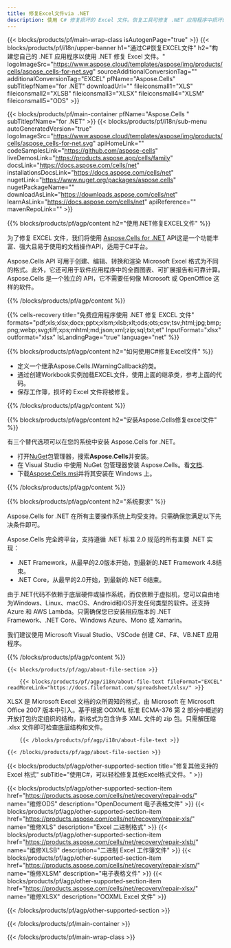 ```yaml
---
title: 修复Excel文件via .NET
description: 使用 C# 修复损坏的 Excel 文件。恢复工具可修复 .NET 应用程序中损坏的 Excel 文件。
---
```

{{< blocks/products/pf/main-wrap-class isAutogenPage="true" >}}
{{< blocks/products/pf/i18n/upper-banner h1="通过C#恢复EXCEL文件" h2="构建您自己的 .NET 应用程序以使用 .NET 修复 Excel 文件。" logoImageSrc="https://www.aspose.cloud/templates/aspose/img/products/cells/aspose_cells-for-net.svg" sourceAdditionalConversionTag="" additionalConversionTag="EXCEL" pfName="Aspose.Cells" subTitlepfName="for .NET" downloadUrl="" fileiconsmall1="XLS" fileiconsmall2="XLSB" fileiconsmall3="XLSX" fileiconsmall4="XLSM" fileiconsmall5="ODS" >}}

{{< blocks/products/pf/main-container pfName="Aspose.Cells " subTitlepfName="for .NET" >}}
{{< blocks/products/pf/i18n/sub-menu autoGeneratedVersion="true" logoImageSrc="https://www.aspose.cloud/templates/aspose/img/products/cells/aspose_cells-for-net.svg" apiHomeLink="" codeSamplesLink="https://github.com/aspose-cells" liveDemosLink="https://products.aspose.app/cells/family" docsLink="https://docs.aspose.com/cells/net" installationsDocsLink="https://docs.aspose.com/cells/net" nugetLink="https://www.nuget.org/packages/aspose.cells" nugetPackageName="" downloadAsLink="https://downloads.aspose.com/cells/net" learnAsLink="https://docs.aspose.com/cells/net" apiReference="" mavenRepoLink="" >}}

{{% blocks/products/pf/agp/content h2="使用.NET修复EXCEL文件" %}}

为了修复 EXCEL 文件，我们将使用
 [Aspose.Cells for .NET](https://products.aspose.com/cells/net) 
API这是一个功能丰富、强大且易于使用的文档操作API，适用于C#平台。
 
 Aspose.Cells API 可用于创建、编辑、转换和渲染 Microsoft Excel 格式为不同的格式。此外，它还可用于软件应用程序中的全面图表、可扩展报告和可靠计算。 Aspose.Cells 是一个独立的 API，它不需要任何像 Microsoft 或 OpenOffice 这样的软件。

{{% /blocks/products/pf/agp/content %}}

{{% cells-recovery title="免费应用程序使用 .NET 修复 EXCEL 文件" formats="pdf;xls;xlsx;docx;pptx;xlsm;xlsb;xlt;ods;ots;csv;tsv;html;jpg;bmp;png;webp;svg;tiff;xps;mhtml;md;json;xml;zip;sql;txt;et" InputFormat="xlsx" outformat="xlsx" IsLandingPage="true" language="net" %}}

{{% blocks/products/pf/agp/content h2="如何使用C#修复Excel文件" %}}

+ 定义一个继承Aspose.Cells.IWarningCallback的类。
+ 通过创建Workbook实例加载EXCEL文件，使用上面的继承类，参考上面的代码。
+ 保存工作簿，损坏的 Excel 文件将被修复。

{{% /blocks/products/pf/agp/content %}}


{{% blocks/products/pf/agp/content h2="安装Aspose.Cells修复excel文件" %}}

有三个替代选项可以在您的系统中安装 Aspose.Cells for .NET。
- 打开[NuGet](https://www.nuget.org/packages/aspose.cells)包管理器，搜索**Aspose.Cells**并安装。
- 在 Visual Studio 中使用 NuGet 包管理器安装 Aspose.Cells。看[文档](https://docs.aspose.com/cells/net/getting-started/#install-asposecells-through-nuget). 
- 下载[Aspose.Cells.msi](https://releases.aspose.com/cells/net/)并将其安装在 Windows 上。

{{% /blocks/products/pf/agp/content %}}

    
{{% blocks/products/pf/agp/content h2="系统要求" %}}

Aspose.Cells for .NET 在所有主要操作系统上均受支持。只需确保您满足以下先决条件即可。
 
Aspose.Cells 完全跨平台，支持遵循 .NET 标准 2.0 规范的所有主要 .NET 实现：
-  .NET Framework，从最早的2.0版本开始，到最新的.NET Framework 4.8结束。
-  .NET Core，从最早的2.0开始，到最新的.NET 6结束。

由于.NET代码不依赖于底层硬件或操作系统，而仅依赖于虚拟机，您可以自由地为Windows、Linux、macOS、Android和iOS开发任何类型的软件。还支持 Azure 和 AWS Lambda。只需确保您已安装相应版本的 .NET Framework、.NET Core、Windows Azure、Mono 或 Xamarin。

我们建议使用 Microsoft Visual Studio、VSCode 创建 C#、F#、VB.NET 应用程序。

{{% /blocks/products/pf/agp/content %}}
    
    
<!-- aboutfile Starts -->

    {{< blocks/products/pf/agp/about-file-section >}}

        {{< blocks/products/pf/agp/i18n/about-file-text fileFormat="EXCEL" readMoreLink="https://docs.fileformat.com/spreadsheet/xlsx/" >}}
XLSX 是 Microsoft Excel 文档的众所周知的格式，由 Microsoft 在 Microsoft Office 2007 版本中引入。基于根据 OOXML 标准 ECMA-376 第 2 部分中概述的开放打包约定组织的结构，新格式为包含许多 XML 文件的 zip 包。只需解压缩 .xlsx 文件即可检查底层结构和文件。

        {{< /blocks/products/pf/agp/i18n/about-file-text >}}

    {{< /blocks/products/pf/agp/about-file-section >}}

<!-- aboutfile Ends -->

{{< blocks/products/pf/agp/other-supported-section title="修复其他支持的 Excel 格式" subTitle="使用C#，可以轻松修复其他Excel格式文件。" >}}

{{< blocks/products/pf/agp/other-supported-section-item href="https://products.aspose.com/cells/net/recovery/repair-ods/" name="维修ODS" description="OpenDocument 电子表格文件" >}}
{{< blocks/products/pf/agp/other-supported-section-item href="https://products.aspose.com/cells/net/recovery/repair-xls/" name="维修XLS" description="Excel 二进制格式" >}}
{{< blocks/products/pf/agp/other-supported-section-item href="https://products.aspose.com/cells/net/recovery/repair-xlsb/" name="维修XLSB" description="二进制 Excel 工作簿文件" >}}
{{< blocks/products/pf/agp/other-supported-section-item href="https://products.aspose.com/cells/net/recovery/repair-xlsm/" name="维修XLSM" description="电子表格文件" >}}
{{< blocks/products/pf/agp/other-supported-section-item href="https://products.aspose.com/cells/net/recovery/repair-xlsx/" name="维修XLSX" description="OOXML Excel 文件" >}}

{{< /blocks/products/pf/agp/other-supported-section >}}

{{< /blocks/products/pf/main-container >}}
    
{{< /blocks/products/pf/main-wrap-class >}}
